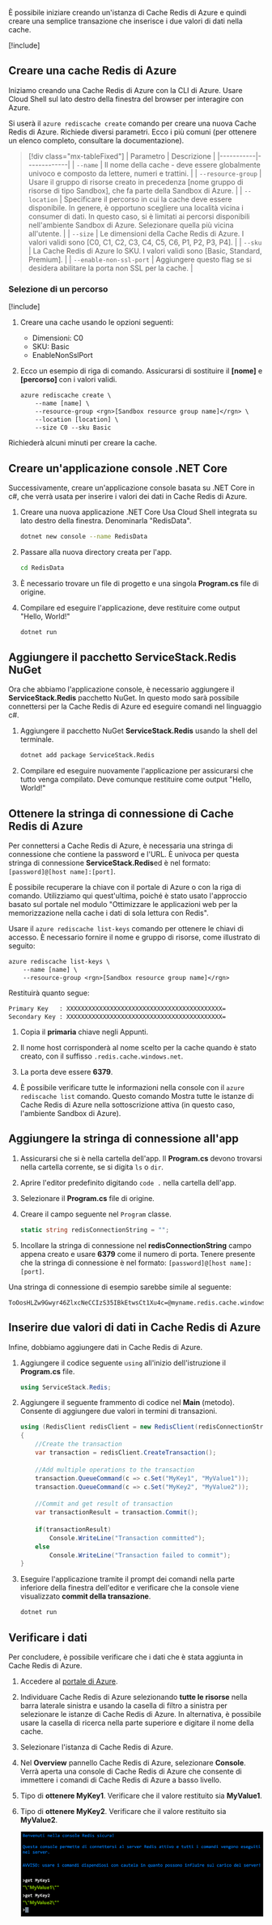 È possibile iniziare creando un'istanza di Cache Redis di Azure e quindi creare una semplice transazione che inserisce i due valori di dati nella cache.

<!-- Activate the sandbox -->
[!include[](../../../includes/azure-sandbox-activate.md)]

## <a name="create-an-azure-redis-cache"></a>Creare una cache Redis di Azure

Iniziamo creando una Cache Redis di Azure con la CLI di Azure. Usare Cloud Shell sul lato destro della finestra del browser per interagire con Azure.

Si userà il `azure rediscache create` comando per creare una nuova Cache Redis di Azure. Richiede diversi parametri. Ecco i più comuni (per ottenere un elenco completo, consultare la documentazione).

> [!div class="mx-tableFixed"]
> | Parametro | Descrizione |
> |-----------|-------------|
> | `--name`    | Il nome della cache - deve essere globalmente univoco e composto da lettere, numeri e trattini. |
> | `--resource-group` | Usare il gruppo di risorse creato in precedenza <rgn>[nome gruppo di risorse di tipo Sandbox]</rgn>, che fa parte della Sandbox di Azure. |
> | `--location` | Specificare il percorso in cui la cache deve essere disponibile. In genere, è opportuno scegliere una località vicina i consumer di dati. In questo caso, si è limitati ai percorsi disponibili nell'ambiente Sandbox di Azure. Selezionare quella più vicina all'utente. |
> | `--size` | Le dimensioni della Cache Redis di Azure. I valori validi sono [C0, C1, C2, C3, C4, C5, C6, P1, P2, P3, P4]. |
> | `--sku` | La Cache Redis di Azure lo SKU. I valori validi sono [Basic, Standard, Premium]. |
> | `--enable-non-ssl-port` | Aggiungere questo flag se si desidera abilitare la porta non SSL per la cache. |

### <a name="selecting-a-location"></a>Selezione di un percorso
<!-- Resource selection -->
[!include[](../../../includes/azure-sandbox-regions-first-mention-note.md)]

1. Creare una cache usando le opzioni seguenti:
    - Dimensioni: C0
    - SKU: Basic
    - EnableNonSslPort
    
1. Ecco un esempio di riga di comando. Assicurarsi di sostituire il **[nome]** e **[percorso]** con i valori validi.

    ```azurecli
    azure rediscache create \
        --name [name] \
        --resource-group <rgn>[Sandbox resource group name]</rgn> \
        --location [location] \
        --size C0 --sku Basic
    ```

Richiederà alcuni minuti per creare la cache.

## <a name="create-a-net-core-console-application"></a>Creare un'applicazione console .NET Core

Successivamente, creare un'applicazione console basata su .NET Core in c#, che verrà usata per inserire i valori dei dati in Cache Redis di Azure.

1. Creare una nuova applicazione .NET Core Usa Cloud Shell integrata su lato destro della finestra. Denominarla "RedisData".

    ```bash
    dotnet new console --name RedisData
    ```
    
1. Passare alla nuova directory creata per l'app.

    ```bash
    cd RedisData
    ```
    
1. È necessario trovare un file di progetto e una singola **Program.cs** file di origine.

1. Compilare ed eseguire l'applicazione, deve restituire come output "Hello, World!"

    ```bash
    dotnet run
    ```
    
## <a name="add-the-servicestackredis-nuget-package"></a>Aggiungere il pacchetto ServiceStack.Redis NuGet

Ora che abbiamo l'applicazione console, è necessario aggiungere il **ServiceStack.Redis** pacchetto NuGet. In questo modo sarà possibile connettersi per la Cache Redis di Azure ed eseguire comandi nel linguaggio c#.

1. Aggiungere il pacchetto NuGet **ServiceStack.Redis** usando la shell del terminale.

    ```bash
    dotnet add package ServiceStack.Redis
    ```
    
1. Compilare ed eseguire nuovamente l'applicazione per assicurarsi che tutto venga compilato. Deve comunque restituire come output "Hello, World!"

## <a name="get-your-azure-redis-cache-connection-string"></a>Ottenere la stringa di connessione di Cache Redis di Azure

Per connettersi a Cache Redis di Azure, è necessaria una stringa di connessione che contiene la password e l'URL. È univoca per questa stringa di connessione **ServiceStack.Redis**ed è nel formato: `[password]@[host name]:[port]`.

È possibile recuperare la chiave con il portale di Azure o con la riga di comando. Utilizziamo qui quest'ultima, poiché è stato usato l'approccio basato sul portale nel modulo "Ottimizzare le applicazioni web per la memorizzazione nella cache i dati di sola lettura con Redis".

Usare il `azure rediscache list-keys` comando per ottenere le chiavi di accesso. È necessario fornire il nome e gruppo di risorse, come illustrato di seguito:

```azurecli
azure rediscache list-keys \
    --name [name] \
    --resource-group <rgn>[Sandbox resource group name]</rgn>
```

Restituirà quanto segue:

```output
Primary Key   : XXXXXXXXXXXXXXXXXXXXXXXXXXXXXXXXXXXXXXXXXXX=
Secondary Key : XXXXXXXXXXXXXXXXXXXXXXXXXXXXXXXXXXXXXXXXXXX=
```

1. Copia il **primaria** chiave negli Appunti.

1. Il nome host corrisponderà al nome scelto per la cache quando è stato creato, con il suffisso `.redis.cache.windows.net`.

1. La porta deve essere **6379**.

1. È possibile verificare tutte le informazioni nella console con il `azure rediscache list` comando. Questo comando Mostra tutte le istanze di Cache Redis di Azure nella sottoscrizione attiva (in questo caso, l'ambiente Sandbox di Azure).

## <a name="add-the-connection-string-to-your-app"></a>Aggiungere la stringa di connessione all'app

1. Assicurarsi che si è nella cartella dell'app. Il **Program.cs** devono trovarsi nella cartella corrente, se si digita `ls` o `dir`.

1. Aprire l'editor predefinito digitando `code .` nella cartella dell'app.

1. Selezionare il **Program.cs** file di origine.

1. Creare il campo seguente nel `Program` classe.

    ```csharp
    static string redisConnectionString = "";
    ```

1. Incollare la stringa di connessione nel **redisConnectionString** campo appena creato e usare **6379** come il numero di porta. Tenere presente che la stringa di connessione è nel formato: `[password]@[host name]:[port]`.

Una stringa di connessione di esempio sarebbe simile al seguente:

```output
ToOosHLZw9Gwyr46ZlxcNeCCIzS35IBkEtwsCt1Xu4c=@myname.redis.cache.windows.net:6379
```
    
## <a name="insert-two-data-values-into-your-azure-redis-cache"></a>Inserire due valori di dati in Cache Redis di Azure

Infine, dobbiamo aggiungere dati in Cache Redis di Azure.

1. Aggiungere il codice seguente `using` all'inizio dell'istruzione il **Program.cs** file.

    ```csharp
    using ServiceStack.Redis;
    ```

1. Aggiungere il seguente frammento di codice nel **Main** (metodo). Consente di aggiungere due valori in termini di transazioni.

    ```csharp
    using (RedisClient redisClient = new RedisClient(redisConnectionString))
    {
        //Create the transaction
        var transaction = redisClient.CreateTransaction();

        //Add multiple operations to the transaction
        transaction.QueueCommand(c => c.Set("MyKey1", "MyValue1"));
        transaction.QueueCommand(c => c.Set("MyKey2", "MyValue2"));

        //Commit and get result of transaction
        var transactionResult = transaction.Commit();

        if(transactionResult)
            Console.WriteLine("Transaction committed");
        else
            Console.WriteLine("Transaction failed to commit");
    }
    ```
1. Eseguire l'applicazione tramite il prompt dei comandi nella parte inferiore della finestra dell'editor e verificare che la console viene visualizzato **commit della transazione**. 

    ```bash
    dotnet run
    ```
    
## <a name="verify-your-data"></a>Verificare i dati

Per concludere, è possibile verificare che i dati che è stata aggiunta in Cache Redis di Azure.

1. Accedere al [portale di Azure](https://portal.azure.com?azure-portal=true).

1. Individuare Cache Redis di Azure selezionando **tutte le risorse** nella barra laterale sinistra e usando la casella di filtro a sinistra per selezionare le istanze di Cache Redis di Azure. In alternativa, è possibile usare la casella di ricerca nella parte superiore e digitare il nome della cache.

1. Selezionare l'istanza di Cache Redis di Azure.

1. Nel **Overview** pannello Cache Redis di Azure, selezionare **Console**. Verrà aperta una console di Cache Redis di Azure che consente di immettere i comandi di Cache Redis di Azure a basso livello.

1. Tipo di **ottenere MyKey1**. Verificare che il valore restituito sia **MyValue1**.

1. Tipo di **ottenere MyKey2**. Verificare che il valore restituito sia **MyValue2**.

    ![Screenshot della console di Cache Redis di Azure che mostra i valori di MyKey1 e MyKey2.](../media/4-redis-console.png)